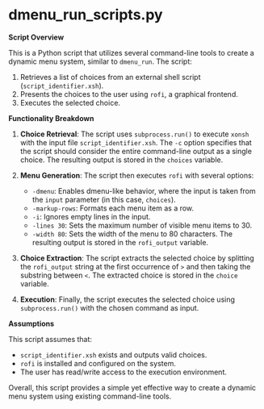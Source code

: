 # dmenu_run_scripts.py

**Script Overview**

This is a Python script that utilizes several command-line tools to create a dynamic menu system, similar to `dmenu_run`. The script:

1. Retrieves a list of choices from an external shell script (`script_identifier.xsh`).
2. Presents the choices to the user using `rofi`, a graphical frontend.
3. Executes the selected choice.

**Functionality Breakdown**

1. **Choice Retrieval**: The script uses `subprocess.run()` to execute `xonsh` with the input file `script_identifier.xsh`. The `-c` option specifies that the script should consider the entire command-line output as a single choice.
The resulting output is stored in the `choices` variable.

2. **Menu Generation**: The script then executes `rofi` with several options:
	* `-dmenu`: Enables dmenu-like behavior, where the input is taken from the `input` parameter (in this case, `choices`).
	* `-markup-rows`: Formats each menu item as a row.
	* `-i`: Ignores empty lines in the input.
	* `-lines 30`: Sets the maximum number of visible menu items to 30.
	* `-width 80`: Sets the width of the menu to 80 characters.
The resulting output is stored in the `rofi_output` variable.

3. **Choice Extraction**: The script extracts the selected choice by splitting the `rofi_output` string at the first occurrence of `>` and then taking the substring between `<`. The extracted choice is stored in the `choice` variable.

4. **Execution**: Finally, the script executes the selected choice using `subprocess.run()` with the chosen command as input.

**Assumptions**

This script assumes that:

* `script_identifier.xsh` exists and outputs valid choices.
* `rofi` is installed and configured on the system.
* The user has read/write access to the execution environment.

Overall, this script provides a simple yet effective way to create a dynamic menu system using existing command-line tools.